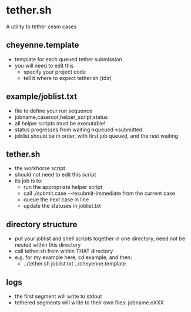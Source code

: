 # tether.sh 

A utility to tether cesm cases


## cheyenne.template
 - template for each queued tether submission
 - you will need to edit this
   - specify your project code
   - tell it where to expect tether.sh (tdir)
 
## example/joblist.txt
 - file to define your run sequence
 - jobname,caseroot,helper_script,status
 - all helper scripts must be executable!
 - status progresses from waiting->queued->submitted
 - joblist should be in order, with first job queued, and the rest waiting

## tether.sh
 - the workhorse script
 - should not need to edit this script
 - its job is to:
   - run the appropriate helper script
   - call ./submit.case --resubmit-immediate from the current case
   - queue the next case in line
   - update the statuses in joblist.txt

## directory structure
 - put your joblist and shell scripts together in one directory, need not be nested within this directory
 - call tether.sh from within THAT directory
 - e.g. for my example here, cd example, and then:
   - ../tether.sh joblist.txt ../cheyenne.template

## logs
 - the first segment will write to stdout
 - tethered segments will write to their own files: jobname.oXXX


